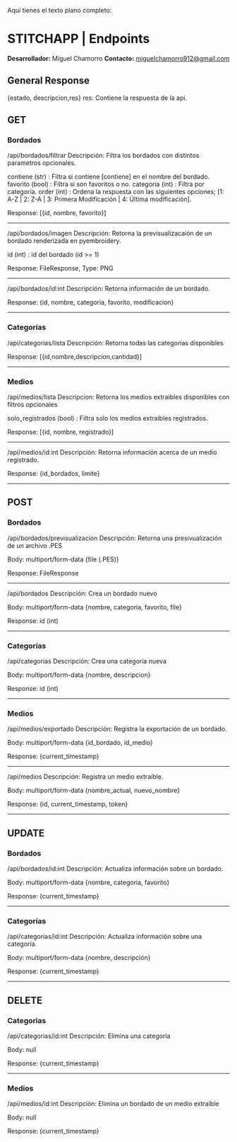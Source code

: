 Aquí tienes el texto plano completo:

# STITCHAPP | Endpoints

**Desarrollador:** Miguel Chamorro
**Contacto:** [miguelchamorro912@gmail.com](mailto:miguelchamorro912@gmail.com)

## General Response

{estado, descripcion,res} res: Contiene la respuesta de la api.


## GET

### Bordados

/api/bordados/filtrar Descripción: Filtra los bordados con distintos parametros opcionales.

contiene (str) : Filtra si contiene [contiene] en el nombre del bordado. favorito (bool) : Filtra si son favoritos o no. categoria (int) : Filtra por categoría. order (int) : Ordena la respuesta con las siguientes opciones; [1: A-Z | 2: Z-A | 3: Primera Modificación | 4: Última modificación].

Response: [{id, nombre, favorito}]


---

/api/bordados/imagen Descripción: Retorna la previsualizacaión de un bordado renderizada en pyembroidery.

id (int) : id del bordado (id >= 1)

Response: FileResponse, Type: PNG


---

/api/bordados/id:int Descripción: Retorna información de un bordado.

Response: {id, nombre, categoria, favorito, modificacion}


---

### Categorías

/api/categorias/lista Descripción: Retorna todas las categorías disponibles

Response: [{id,nombre,descripcion,cantidad}]


---

### Medios

/api/medios/lista Descripcion: Retorna los medios extraibles disponibles con filtros opcionales

solo_registrados (bool) : Filtra solo los medios extraíbles registrados.

Response: [{id, nombre, registrado}]


---

/api/medios/id:int Descripción: Retorna información acerca de un medio registrado.

Response: {id_bordados, limite}


---

## POST

### Bordados

/api/bordados/previsualizacion Descripción: Retorna una presivualización de un archivo .PES

Body: multiport/form-data {file (.PES)}

Response: FileResponse


---

/api/bordados Descripción: Crea un bordado nuevo

Body: multiport/form-data {nombre, categoria, favorito, file}

Response: id (int)


---

### Categorías

/api/categorias Descripción: Crea una categoría nueva

Body: multiport/form-data {nombre, descripcion}

Response: id (int)


---

### Medios

/api/medios/exportado Descripción: Registra la exportación de un bordado.

Body: multiport/form-data {id_bordado, id_medio}

Response: {current_timestamp}


---

/api/medios Descripción: Registra un medio extraíble.

Body: multiport/form-data {nombre_actual, nuevo_nombre}

Response: {id, current_timestamp, token}


---

## UPDATE

### Bordados

/api/bordados/id:int Descripción: Actualiza información sobre un bordado.

Body: multiport/form-data {nombre, categoria, favorito}

Response: {current_timestamp}


---

### Categorías

/api/categorias/id:int Descripción: Actualiza información sobre una categoría.

Body: multiport/form-data {nombre, descripción}

Response: {current_timestamp}


---

## DELETE

### Categorias

/api/categorias/id:int Descripción: Elimina una categoría

Body: null

Response: {current_timestamp}


---

### Medios

/api/medios/id:int Descripción: Elimina un bordado de un medio extraíble

Body: null

Response: {current_timestamp}